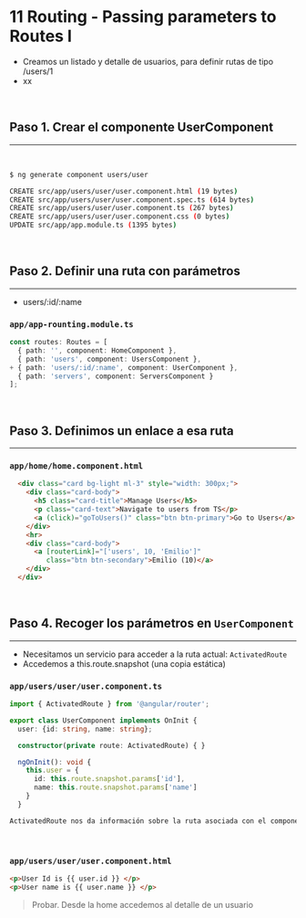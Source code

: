 # 11 Routing - Passing parameters to Routes I

- Creamos un listado y detalle de usuarios, para definir rutas de tipo
  /users/1
- xx
<br>

## Paso 1. Crear el componente UserComponent
---
<br>

``` bash
$ ng generate component users/user

CREATE src/app/users/user/user.component.html (19 bytes)
CREATE src/app/users/user/user.component.spec.ts (614 bytes)
CREATE src/app/users/user/user.component.ts (267 bytes)
CREATE src/app/users/user/user.component.css (0 bytes)
UPDATE src/app/app.module.ts (1395 bytes)
```
<br>

## Paso 2. Definir una ruta con parámetros
---
- users/:id/:name

### `app/app-rounting.module.ts`
``` ts
const routes: Routes = [
  { path: '', component: HomeComponent },
  { path: 'users', component: UsersComponent },
+ { path: 'users/:id/:name', component: UserComponent },
  { path: 'servers', component: ServersComponent }
];
```
<br>

## Paso 3. Definimos un enlace a esa ruta
---

### `app/home/home.component.html`
``` html
  <div class="card bg-light ml-3" style="width: 300px;">
    <div class="card-body">
      <h5 class="card-title">Manage Users</h5>
      <p class="card-text">Navigate to users from TS</p>
      <a (click)="goToUsers()" class="btn btn-primary">Go to Users</a>
    </div>
    <hr>
    <div class="card-body">
      <a [routerLink]="['users', 10, 'Emilio']"
         class="btn btn-secondary">Emilio (10)</a>
    </div>
  </div>
```
<br>

## Paso 4. Recoger los parámetros en `UserComponent`
---

- Necesitamos un servicio para acceder a la ruta actual: `ActivatedRoute`
- Accedemos a this.route.snapshot (una copia estática)

### `app/users/user/user.component.ts`
``` ts
import { ActivatedRoute } from '@angular/router';

export class UserComponent implements OnInit {
  user: {id: string, name: string};

  constructor(private route: ActivatedRoute) { }

  ngOnInit(): void {
    this.user = {
      id: this.route.snapshot.params['id'],
      name: this.route.snapshot.params['name']
    }
  }
```

```txt
ActivatedRoute nos da información sobre la ruta asociada con el componente que está cargado en el outlet.
```

<br>

### `app/users/user/user.component.html`
``` html
<p>User Id is {{ user.id }} </p>
<p>User name is {{ user.name }} </p>
```

> Probar. Desde la home accedemos al detalle de un usuario
